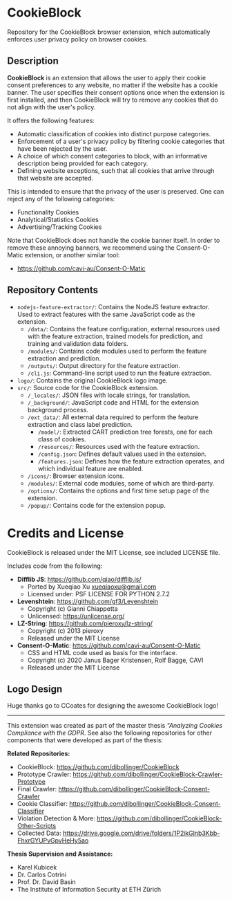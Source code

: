# CookieBlock

Repository for the CookieBlock browser extension, which automatically enforces user privacy policy on browser cookies.

## Description

__CookieBlock__ is an extension that allows the user to apply their cookie consent preferences to any website, no matter if the website has a cookie banner. The user specifies their consent options once when the extension is first installed, and then CookieBlock will try to remove any cookies that do not align with the user's policy.

It offers the following features:
* Automatic classification of cookies into distinct purpose categories.
* Enforcement of a user's privacy policy by filtering cookie categories that have been rejected by the user.
* A choice of which consent categories to block, with an informative description being provided for each category.
* Defining website exceptions, such that all cookies that arrive through that website are accepted.

This is intended to ensure that the privacy of the user is preserved. One can reject any of the following categories:
* Functionality Cookies
* Analytical/Statistics Cookies
* Advertising/Tracking Cookies

Note that CookieBlock does not handle the cookie banner itself. In order to remove these annoying banners, we recommend using the Consent-O-Matic extension, or another similar tool:

* https://github.com/cavi-au/Consent-O-Matic

## Repository Contents

* `nodejs-feature-extractor/`:  Contains the NodeJS feature extractor. Used to extract features with the same JavaScript code as the extension.
    - `/data/`: Contains the feature configuration, external resources used with the feature extraction, trained models for prediction, and training and validation data folders.
    - `/modules/`: Contains code modules used to perform the feature extraction and prediction.
    - `/outputs/`: Output directory for the feature extraction.
    - `/cli.js`: Command-line script used to run the feature extraction.
* `logo/`: Contains the original CookieBlock logo image.
* `src/`: Source code for the CookieBlock extension.
    - `/_locales/`: JSON files with locale strings, for translation.
    - `/_background/`: JavaScript code and HTML for the extension background process.
    - `/ext_data/`: All external data required to perform the feature extraction and class label prediction.
        - `/model/`: Extracted CART prediction tree forests, one for each class of cookies.
        - `/resources/`: Resources used with the feature extraction.
        - `/config.json`: Defines default values used in the extension.
        - `/features.json`: Defines how the feature extraction operates, and which individual feature are enabled.
    - `/icons/`: Browser extension icons.
    - `/modules/`: External code modules, some of which are third-party.
    - `/options/`: Contains the options and first time setup page of the extension.
    - `/popup/`: Contains code for the extension popup.

# Credits and License

CookieBlock is released under the MIT License, see included LICENSE file.

Includes code from the following:

* __Difflib JS__: https://github.com/qiao/difflib.js/
  - Ported by Xueqiao Xu <xueqiaoxu@gmail.com>
  - Licensed under: PSF LICENSE FOR PYTHON 2.7.2
* __Levenshtein__: https://github.com/gf3/Levenshtein
  - Copyright (c) Gianni Chiappetta
  - Unlicensed: https://unlicense.org/
* __LZ-String__: https://github.com/pieroxy/lz-string/
  - Copyright (c) 2013 pieroxy
  - Released under the MIT License
* __Consent-O-Matic__: https://github.com/cavi-au/Consent-O-Matic
  - CSS and HTML code used as basis for the interface.
  - Copyright (c) 2020 Janus Bager Kristensen, Rolf Bagge, CAVI
  - Released under the MIT License

## Logo Design

Huge thanks go to CCoates for designing the awesome CookieBlock logo!

----

This extension was created as part of the master thesis *"Analyzing Cookies Compliance with the GDPR*.
See also the following repositories for other components that were developed as part of the thesis:

__Related Repositories:__
* CookieBlock: https://github.com/dibollinger/CookieBlock
* Prototype Crawler: https://github.com/dibollinger/CookieBlock-Crawler-Prototype
* Final Crawler: https://github.com/dibollinger/CookieBlock-Consent-Crawler
* Cookie Classifier: https://github.com/dibollinger/CookieBlock-Consent-Classifier
* Violation Detection & More: https://github.com/dibollinger/CookieBlock-Other-Scripts
* Collected Data: https://drive.google.com/drive/folders/1P2ikGlnb3Kbb-FhxrGYUPvGpvHeHy5ao

__Thesis Supervision and Assistance:__
* Karel Kubicek
* Dr. Carlos Cotrini
* Prof. Dr. David Basin
* The Institute of Information Security at ETH Zürich
